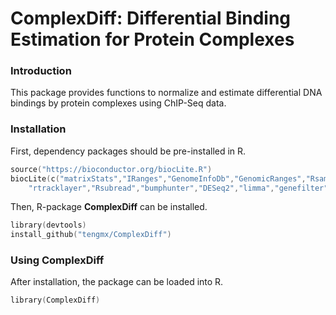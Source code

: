 # ComplexDiff: Differential Binding Estimation for Protein Complexes

### Introduction
This package provides functions to normalize and estimate 
differential DNA bindings by protein complexes using ChIP-Seq data.

### Installation

First, dependency packages should be pre-installed in R.

```s
source("https://bioconductor.org/biocLite.R")
biocLite(c("matrixStats","IRanges","GenomeInfoDb","GenomicRanges","Rsamtools",
	"rtracklayer","Rsubread","bumphunter","DESeq2","limma","genefilter"))
```

Then, R-package **ComplexDiff** can be installed.

```s
library(devtools)
install_github("tengmx/ComplexDiff")
```

### Using **ComplexDiff**

After installation, the package can be loaded into R.

```s
library(ComplexDiff)
```

